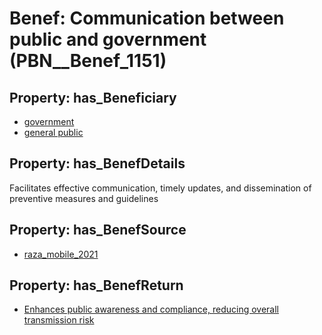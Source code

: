 # Benef: __Communication between public and government__ (PBN__Benef_1151)

## Property: has_Beneficiary

* [government](../Stakeholder/PBN__Stakeholder_73)
* [general public](../Stakeholder/PBN__Stakeholder_29)

## Property: has_BenefDetails

Facilitates effective communication, timely updates, and dissemination of preventive measures and guidelines

## Property: has_BenefSource

* [raza_mobile_2021](../Article/PBN__Article_239)

## Property: has_BenefReturn

* [Enhances public awareness and compliance, reducing overall transmission risk](../BenefReturn/PBN__BenefReturn_1283)


